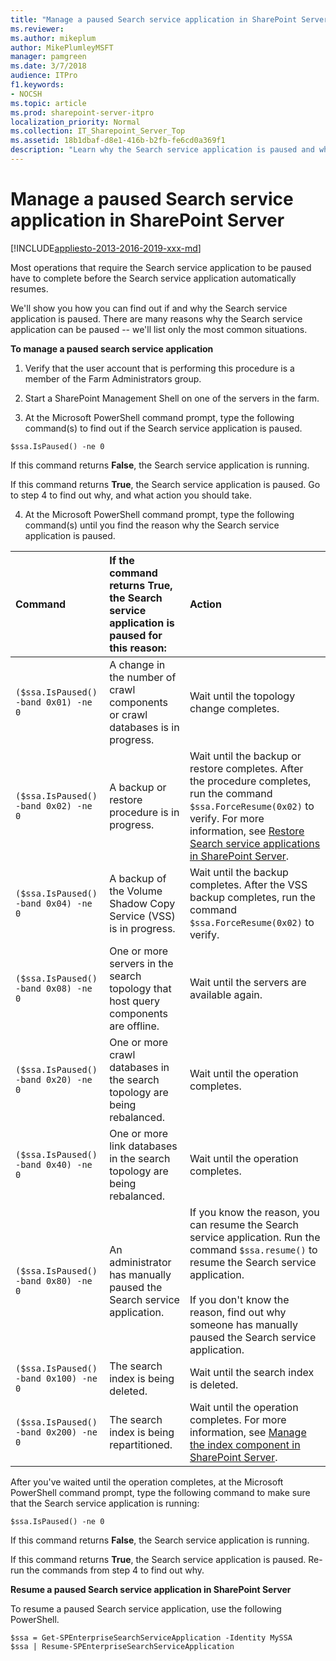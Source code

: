 ```yaml
---
title: "Manage a paused Search service application in SharePoint Server"
ms.reviewer: 
ms.author: mikeplum
author: MikePlumleyMSFT
manager: pamgreen
ms.date: 3/7/2018
audience: ITPro
f1.keywords:
- NOCSH
ms.topic: article
ms.prod: sharepoint-server-itpro
localization_priority: Normal
ms.collection: IT_Sharepoint_Server_Top
ms.assetid: 18b1dbaf-d8e1-416b-b2fb-fe6cd0a369f1
description: "Learn why the Search service application is paused and what you can do to resume it in SharePoint Server."
---
```


# Manage a paused Search service application in SharePoint Server

[!INCLUDE[appliesto-2013-2016-2019-xxx-md](../includes/appliesto-2013-2016-2019-xxx-md.md)]
  
Most operations that require the Search service application to be paused have to complete before the Search service application automatically resumes.
  
We'll show you how you can find out if and why the Search service application is paused. There are many reasons why the Search service application can be paused -- we'll list only the most common situations.
  
 **To manage a paused search service application**
  
1. Verify that the user account that is performing this procedure is a member of the Farm Administrators group.
    
2. Start a SharePoint Management Shell on one of the servers in the farm.
    
3. At the Microsoft PowerShell command prompt, type the following command(s) to find out if the Search service application is paused.
    
  ```
  $ssa.IsPaused() -ne 0
  ```

If this command returns **False**, the Search service application is running.
    
If this command returns **True**, the Search service application is paused. Go to step 4 to find out why, and what action you should take.
    
4. At the Microsoft PowerShell command prompt, type the following command(s) until you find the reason why the Search service application is paused.
    
|              **Command**              | **If the command returns True, the Search service application is paused for this reason:** |                                                                                                                                    **Action**                                                                                                                                    |
| :------------------------------------ | :----------------------------------------------------------------------------------------- | :------------------------------------------------------------------------------------------------------------------------------------------------------------------------------------------------------------------------------------------------------------------------------- |
| `($ssa.IsPaused() -band 0x01) -ne 0`  | A change in the number of crawl components or crawl databases is in progress.              | Wait until the topology change completes.                                                                                                                                                                                                                                        |
| `($ssa.IsPaused() -band 0x02) -ne 0`  | A backup or restore procedure is in progress.                                              | Wait until the backup or restore completes. After the procedure completes, run the command  `$ssa.ForceResume(0x02)` to verify. For more information, see [Restore Search service applications in SharePoint Server](../administration/restore-a-search-service-application.md). |
| `($ssa.IsPaused() -band 0x04) -ne 0`  | A backup of the Volume Shadow Copy Service (VSS) is in progress.                           | Wait until the backup completes. After the VSS backup completes, run the command  `$ssa.ForceResume(0x02)` to verify.                                                                                                                                                            |
| `($ssa.IsPaused() -band 0x08) -ne 0`  | One or more servers in the search topology that host query components are offline.         | Wait until the servers are available again.                                                                                                                                                                                                                                      |
| `($ssa.IsPaused() -band 0x20) -ne 0`  | One or more crawl databases in the search topology are being rebalanced.                   | Wait until the operation completes.                                                                                                                                                                                                                                              |
| `($ssa.IsPaused() -band 0x40) -ne 0`  | One or more link databases in the search topology are being rebalanced.                    | Wait until the operation completes.                                                                                                                                                                                                                                              |
| `($ssa.IsPaused() -band 0x80) -ne 0`  | An administrator has manually paused the Search service application.                       | If you know the reason, you can resume the Search service application. Run the command  `$ssa.resume()` to resume the Search service application.  <br/><br/>If you don't know the reason, find out why someone has manually paused the Search service application.                        |
| `($ssa.IsPaused() -band 0x100) -ne 0` | The search index is being deleted.                                                         | Wait until the search index is deleted.                                                                                                                                                                                                                                          |
| `($ssa.IsPaused() -band 0x200) -ne 0` | The search index is being repartitioned.                                                   | Wait until the operation completes. For more information, see [Manage the index component in SharePoint Server](manage-the-index-component.md).                                                                                                                                  |
   
After you've waited until the operation completes, at the Microsoft PowerShell command prompt, type the following command to make sure that the Search service application is running:
  
```
$ssa.IsPaused() -ne 0
```

If this command returns **False**, the Search service application is running.
  
If this command returns **True**, the Search service application is paused. Re-run the commands from step 4 to find out why.
  
**Resume a paused Search service application in SharePoint Server**

To resume a paused Search service application, use the following PowerShell.

```
$ssa = Get-SPEnterpriseSearchServiceApplication -Identity MySSA
$ssa | Resume-SPEnterpriseSearchServiceApplication

